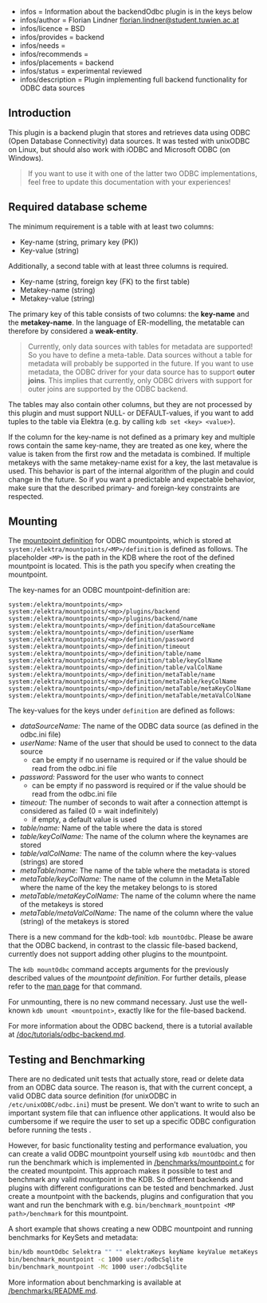 - infos = Information about the backendOdbc plugin is in the keys below
- infos/author = Florian Lindner <florian.lindner@student.tuwien.ac.at>
- infos/licence = BSD
- infos/provides = backend
- infos/needs =
- infos/recommends =
- infos/placements = backend
- infos/status = experimental reviewed
- infos/description = Plugin implementing full backend functionality for ODBC data sources

## Introduction

This plugin is a backend plugin that stores and retrieves data using ODBC (Open Database Connectivity) data sources.
It was tested with unixODBC on Linux, but should also work with iODBC and Microsoft ODBC (on Windows).

> If you want to use it with one of the latter two ODBC implementations, feel free to update this documentation with your experiences!

## Required database scheme

The minimum requirement is a table with at least two columns:

- Key-name (string, primary key (PK))
- Key-value (string)

Additionally, a second table with at least three columns is required.

- Key-name (string, foreign key (FK) to the first table)
- Metakey-name (string)
- Metakey-value (string)

The primary key of this table consists of two columns: the **key-name** and the **metakey-name**.
In the language of ER-modelling, the metatable can therefore by considered a **weak-entity**.

> Currently, only data sources with tables for metadata are supported!
> So you have to define a meta-table.
> Data sources without a table for metadata will probably be supported in the future.
> If you want to use metadata, the ODBC driver for your data source has to support **outer joins**.
> This implies that currently, only ODBC drivers with support for outer joins are supported by the ODBC backend.

The tables may also contain other columns, but they are not processed by this plugin and must support NULL- or DEFAULT-values, if you want to add tuples to the table via Elektra (e.g. by calling `kdb set <key> <value>`).

If the column for the key-name is not defined as a primary key and multiple rows contain the same key-name, they are treated as one key, where the value is taken from the first row and the metadata is combined.
If multiple metakeys with the same metakey-name exist for a key, the last metavalue is used.
This behavior is part of the internal algorithm of the plugin and could change in the future.
So if you want a predictable and expectable behavior, make sure that the described primary- and foreign-key constraints are respected.

## Mounting

The [mountpoint definition](/doc/dev/mountpoints.md) for ODBC mountpoints, which is stored at `system:/elektra/mountpoints/<MP>/definition`
is defined as follows. The placeholder `<MP>` is the path in the KDB where the root of the defined mountpoint is located.
This is the path you specify when creating the mountpoint.

The key-names for an ODBC mountpoint-definition are:

```
system:/elektra/mountpoints/<mp>
system:/elektra/mountpoints/<mp>/plugins/backend
system:/elektra/mountpoints/<mp>/plugins/backend/name
system:/elektra/mountpoints/<mp>/definition/dataSourceName
system:/elektra/mountpoints/<mp>/definition/userName
system:/elektra/mountpoints/<mp>/definition/password
system:/elektra/mountpoints/<mp>/definition/timeout
system:/elektra/mountpoints/<mp>/definition/table/name
system:/elektra/mountpoints/<mp>/definition/table/keyColName
system:/elektra/mountpoints/<mp>/definition/table/valColName
system:/elektra/mountpoints/<mp>/definition/metaTable/name
system:/elektra/mountpoints/<mp>/definition/metaTable/keyColName
system:/elektra/mountpoints/<mp>/definition/metaTable/metaKeyColName
system:/elektra/mountpoints/<mp>/definition/metaTable/metaValColName
```

The key-values for the keys under `definition` are defined as follows:

- _dataSourceName:_ The name of the ODBC data source (as defined in the odbc.ini file)
- _userName:_ Name of the user that should be used to connect to the data source
  - can be empty if no username is required or if the value should be read from the odbc.ini file
- _password:_ Password for the user who wants to connect
  - can be empty if no password is required or if the value should be read from the odbc.ini file
- _timeout:_ The number of seconds to wait after a connection attempt is considered as failed (0 = wait indefinitely)
  - if empty, a default value is used
- _table/name:_ Name of the table where the data is stored
- _table/keyColName:_ The name of the column where the keynames are stored
- _table/valColName:_ The name of the column where the key-values (strings) are stored
- _metaTable/name:_ The name of the table where the metadata is stored
- _metaTable/keyColName:_ The name of the column in the MetaTable where the name of the key the metakey belongs to is stored
- _metaTable/metaKeyColName:_ The name of the column where the name of the metakeys is stored
- _metaTable/metaValColName:_ The name of the column where the value (string) of the metakeys is stored

There is a new command for the kdb-tool: `kdb mountOdbc`.
Please be aware that the ODBC backend, in contrast to the classic file-based backend,
currently does not support adding other plugins to the mountpoint.

The `kdb mountOdbc` command accepts arguments for the previously described values of the _mountpoint definition_.
For further details, please refer to the [man page](/doc/help/kdb-mountOdbc.md) for that command.

For unmounting, there is no new command necessary.
Just use the well-known `kdb umount <mountpoint>`, exactly like for the file-based backend.

For more information about the ODBC backend, there is a tutorial available at [/doc/tutorials/odbc-backend.md](/doc/tutorials/odbc-backend.md).

## Testing and Benchmarking

There are no dedicated unit tests that actually store, read or delete data from
an ODBC data source.
The reason is, that with the current concept, a valid ODBC data source
definition (for unixODBC in `/etc/unixODBC/odbc.ini`) must be present.
We don't want to write to such an important system file that can influence other
applications. It would also be cumbersome if we require the user to set up a
specific ODBC configuration before running the tests .

However, for basic functionality testing and performance evaluation,
you can create a valid ODBC mountpoint yourself using `kdb mountOdbc`
and then run the benchmark which is implemented in [/benchmarks/mountpoint.c](/benchmarks/mountpoint.c)
for the created mountpoint.
This approach makes it possible to test and benchmark any valid mountpoint in the KDB.
So different backends and plugins with different configurations can be tested and benchmarked.
Just create a mountpoint with the backends, plugins and configuration that you want and run
the benchmark with e.g. `bin/benchmark_mountpoint <MP path>/benchmark` for this mountpoint.

A short example that shows creating a new ODBC mountpoint and running benchmarks for KeySets and metadata:

```sh
bin/kdb mountOdbc Selektra "" "" elektraKeys keyName keyValue metaKeys keyName metaKeyName metaKeyValue "" user:/odbcSqlite
bin/benchmark_mountpoint -c 1000 user:/odbcSqlite
bin/benchmark_mountpoint -Mc 1000 user:/odbcSqlite
```

More information about benchmarking is available at [/benchmarks/README.md](/benchmarks/README.md).
